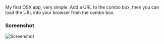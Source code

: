 My first OSX app, very simple. Add a URL to the combo box, then you can load the URL into your browser from the combo box.

### Screenshot

![Screenshot](https://s3-us-west-2.amazonaws.com/droplr.storage/files/acc_25494/RPL7?AWSAccessKeyId=AKIAJSVQN3Z4K7MT5U2A&Expires=1390776986&Signature=ddoiIS%2BCLAy%2B8ZmtoXBSjJz0eCY%3D&response-content-disposition=inline%3B%20filename%3DScreen%20Shot%202014-01-26%20at%2021.56.18.png%3B)
